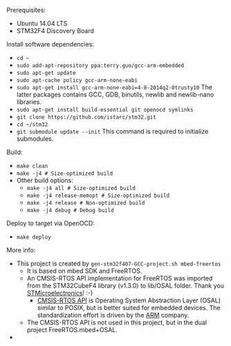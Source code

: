Prerequisites:
* Ubuntu 14.04 LTS
* STM32F4 Discovery Board

Install software dependencies:
* `cd ~`
* `sudo add-apt-repository ppa:terry.guo/gcc-arm-embedded`
* `sudo apt-get update`
* `sudo apt-cache policy gcc-arm-none-eabi`
* `sudo apt-get install gcc-arm-none-eabi=4-8-2014q2-0trusty10` The latter packages contains GCC, GDB, binutils, newlib and newlib-nano libraries.
* `sudo apt-get install build-essential git openocd symlinks` 
* `git clone https://github.com/istarc/stm32.git`
* `cd ~/stm32`
* `git submodule update --init` This command is required to initialize submodules.

Build:
* `make clean`
* `make -j4 # Size-optimized build`
* Other build options:
	* `make -j4 all # Size-optimized build`
	* `make -j4 release-memopt # Size-optimized build`
	* `make -j4 release # Non-optimized build`
	* `make -j4 debug # Debug build` 

Deploy to target via OpenOCD:
* `make deploy`

More info:
* This project is created by `gen-stm32f407-GCC-project.sh mbed-freertos`
	* It is based on mbed SDK and FreeRTOS.
	* An CMSIS-RTOS API implementation for FreeRTOS was imported from the STM32CubeF4 library (v1.3.0) to lib/OSAL folder. Thank you [STMicroelectronics](www.st.com)! :-)
		* [CMSIS-RTOS API](http://www.arm.com/products/processors/cortex-m/cortex-microcontroller-software-interface-standard.php) is Operating System Abstraction Layer (OSAL) similar to POSIX, but is better suited for embedded devices. The standardization effort is driven by the [ARM](www.arm.com) company.
	* The CMSIS-RTOS API is not used in this project, but in the dual project FreeRTOS.mbed+OSAL.
* []()
